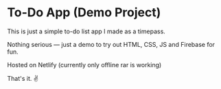 # To-Do App (Demo Project)

This is just a simple to-do list app I made as a timepass.

Nothing serious — just a demo to try out HTML, CSS, JS and Firebase for fun.

Hosted on Netlify (currently only offline rar is working) 

That's it. ✌️
